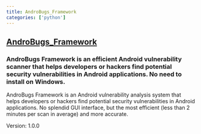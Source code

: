```yaml
---
title: AndroBugs_Framework
categories: ['python']
---
```

## [AndroBugs_Framework](https://github.com/AndroBugs/AndroBugs_Framework)

### AndroBugs Framework is an efficient Android vulnerability scanner that helps developers or hackers find potential security vulnerabilities in Android applications. No need to install on Windows.


AndroBugs Framework is an Android vulnerability analysis system that helps developers or hackers find potential security vulnerabilities in Android applications. 
No splendid GUI interface, but the most efficient (less than 2 minutes per scan in average) and more accurate.

Version: 1.0.0
